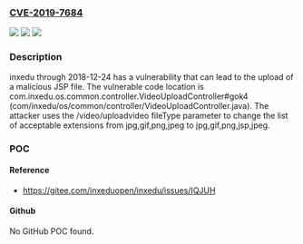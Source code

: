 ### [CVE-2019-7684](https://cve.mitre.org/cgi-bin/cvename.cgi?name=CVE-2019-7684)
![](https://img.shields.io/static/v1?label=Product&message=n%2Fa&color=blue)
![](https://img.shields.io/static/v1?label=Version&message=n%2Fa&color=blue)
![](https://img.shields.io/static/v1?label=Vulnerability&message=n%2Fa&color=brighgreen)

### Description

inxedu through 2018-12-24 has a vulnerability that can lead to the upload of a malicious JSP file. The vulnerable code location is com.inxedu.os.common.controller.VideoUploadController#gok4 (com/inxedu/os/common/controller/VideoUploadController.java). The attacker uses the /video/uploadvideo fileType parameter to change the list of acceptable extensions from jpg,gif,png,jpeg to jpg,gif,png,jsp,jpeg.

### POC

#### Reference
- https://gitee.com/inxeduopen/inxedu/issues/IQJUH

#### Github
No GitHub POC found.

